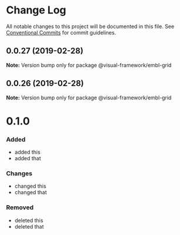 # Change Log

All notable changes to this project will be documented in this file.
See [Conventional Commits](https://conventionalcommits.org) for commit guidelines.

## 0.0.27 (2019-02-28)

**Note:** Version bump only for package @visual-framework/embl-grid





## 0.0.26 (2019-02-28)

**Note:** Version bump only for package @visual-framework/embl-grid





# 0.1.0

### Added
- added this
- added that

### Changes

- changed this
- changed that

### Removed

- deleted this
- deleted that
